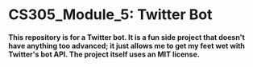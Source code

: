 # CS305_Module_5: Twitter Bot
#### This repository is for a Twitter bot. It is a fun side project that doesn't have anything too advanced; it just allows me to get my feet wet with Twitter's bot API. The project itself uses an MIT license.
